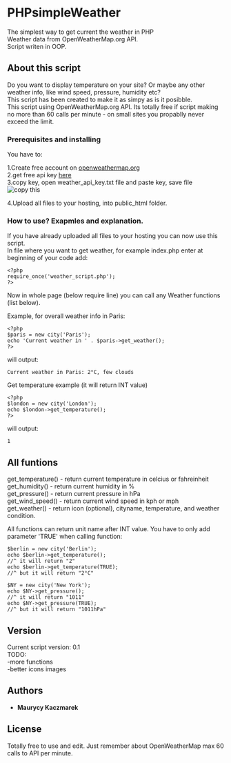 # PHPsimpleWeather  
The simplest way to get current the weather in PHP    
Weather data from OpenWeatherMap.org API.     
Script writen in OOP.     

## About this script

Do you want to display temperature on your site? Or maybe any other weather info, like wind speed, pressure, humidity etc?   
This script has been created to make it as simpy as is it posibble.   
This script using OpenWeatherMap.org API. Its totally free if script making no more than 60 calls per minute - on small sites you   propablly never exceed the limit.     

### Prerequisites and installing

You have to:    
     
1.Create free account on [openweathermap.org](https://home.openweathermap.org/users/sign_up)      
2.get free api key [here](https://home.openweathermap.org/api_keys)      
3.copy key, open weather_api_key.txt file and paste key, save file      
![copy this](https://i.imgur.com/c3GcWbJ.png)       
   
4.Upload all files to your hosting, into public_html folder.  
   
### How to use? Exapmles and explanation.
   
If you have already uploaded all files to your hosting you can now use this script.    
In file where you want to get weather, for example index.php enter at beginning of your code add:    
   
   
```   
<?php   
require_once('weather_script.php');   
?>   
```
   
Now in whole page (below require line) you can call any Weather functions (list below).    
  
Example, for overall weather info in Paris:   
```   
<?php   
$paris = new city('Paris');   
echo 'Current weather in ' . $paris->get_weather();   
?>   
```  
    
will output:   
```
Current weather in Paris: 2°C, few clouds   
```
   
Get temperature example (it will return INT value)   
```   
<?php   
$london = new city('London');   
echo $london->get_temperature();  
?>   
```   
   
will output:  
```  
1   
```   

## All funtions   

get_temperature() - return current temperature in celcius or fahreinheit   
get_humidity() - return current humidity in %    
get_pressure() - return current pressure in hPa     
get_wind_speed() - return current wind speed in kph or mph     
get_weather() - return icon (optional), cityname, temperature, and weather condition.       

All functions can return unit name after INT value. You have to only add parameter 'TRUE' when calling function:      
```
$berlin = new city('Berlin');   
echo $berlin->get_temperature();  
//^ it will return "2"  
echo $berlin->get_temperature(TRUE);  
//^ but it will return "2°C"  
```
```
$NY = new city('New York');  
echo $NY->get_pressure();  
//^ it will return "1011"  
echo $NY->get_pressure(TRUE);  
//^ but it will return "1011hPa"  
```   

## Version  
   
Current script version: 0.1   
TODO:  
-more functions  
-better icons images    
   
## Authors   
   
* **Maurycy Kaczmarek**    
    
## License   
    
Totally free to use and edit. Just remember about OpenWeatherMap max 60 calls to API per minute.  
